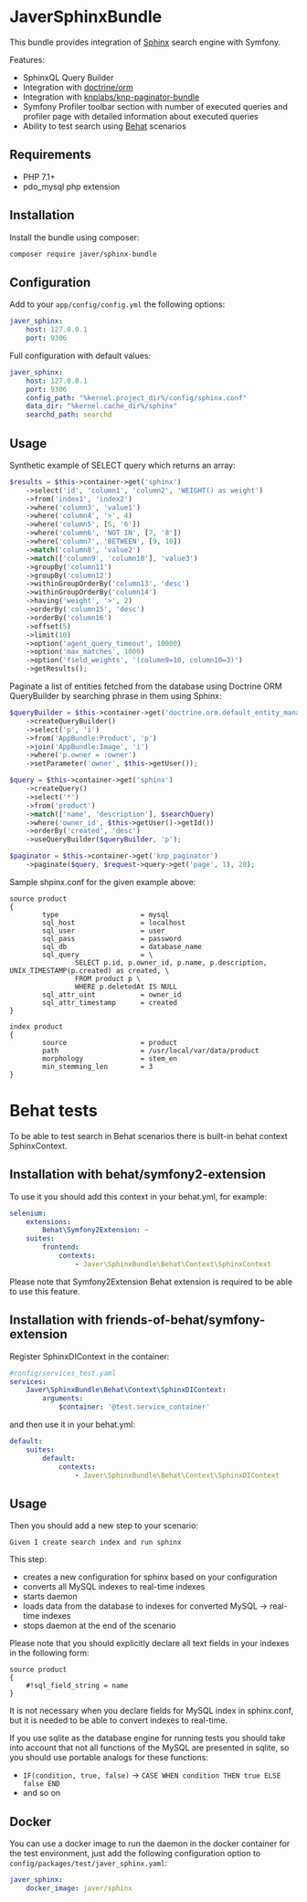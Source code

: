 JaverSphinxBundle
=================

This bundle provides integration of [Sphinx](http://sphinxsearch.com) search engine with Symfony.

Features:
- SphinxQL Query Builder
- Integration with [doctrine/orm](https://packagist.org/packages/doctrine/orm) 
- Integration with [knplabs/knp-paginator-bundle](https://packagist.org/packages/knplabs/knp-paginator-bundle)
- Symfony Profiler toolbar section with number of executed queries and profiler page with detailed information about executed queries
- Ability to test search using [Behat](https://packagist.org/packages/behat/behat) scenarios

Requirements
------------

- PHP 7.1+
- pdo_mysql php extension

Installation
------------

Install the bundle using composer:
```sh
composer require javer/sphinx-bundle
```

Configuration
-------------

Add to your ```app/config/config.yml``` the following options:
```yml
javer_sphinx:
    host: 127.0.0.1
    port: 9306
```

Full configuration with default values:
```yml
javer_sphinx:
    host: 127.0.0.1
    port: 9306
    config_path: "%kernel.project_dir%/config/sphinx.conf"
    data_dir: "%kernel.cache_dir%/sphinx"
    searchd_path: searchd
```

Usage
-----

Synthetic example of SELECT query which returns an array:
```php
$results = $this->container->get('sphinx')
    ->select('id', 'column1', 'column2', 'WEIGHT() as weight')
    ->from('index1', 'index2')
    ->where('column3', 'value1')
    ->where('column4', '>', 4)
    ->where('column5', [5, '6'])
    ->where('column6', 'NOT IN', [7, '8'])
    ->where('column7', 'BETWEEN', [9, 10])
    ->match('column8', 'value2')
    ->match(['column9', 'column10'], 'value3')
    ->groupBy('column11')
    ->groupBy('column12')
    ->withinGroupOrderBy('column13', 'desc')
    ->withinGroupOrderBy('column14')
    ->having('weight', '>', 2)
    ->orderBy('column15', 'desc')
    ->orderBy('column16')
    ->offset(5)
    ->limit(10)
    ->option('agent_query_timeout', 10000)
    ->option('max_matches', 1000)
    ->option('field_weights', '(column9=10, column10=3)')
    ->getResults();
```

Paginate a list of entities fetched from the database using Doctrine ORM QueryBuilder by searching phrase in them using Sphinx:
```php
$queryBuilder = $this->container->get('doctrine.orm.default_entity_manager')
    ->createQueryBuilder()
    ->select('p', 'i')
    ->from('AppBundle:Product', 'p')
    ->join('AppBundle:Image', 'i')
    ->where('p.owner = :owner')
    ->setParameter('owner', $this->getUser());

$query = $this->container->get('sphinx')
    ->createQuery()
    ->select('*')
    ->from('product')
    ->match(['name', 'description'], $searchQuery)
    ->where('owner_id', $this->getUser()->getId())
    ->orderBy('created', 'desc')
    ->useQueryBuilder($queryBuilder, 'p');

$paginator = $this->container->get('knp_paginator')
    ->paginate($query, $request->query->get('page', 1), 20);
```

Sample shpinx.conf for the given example above:
```
source product
{
        type                    = mysql
        sql_host                = localhost
        sql_user                = user
        sql_pass                = password
        sql_db                  = database_name
        sql_query               = \
                SELECT p.id, p.owner_id, p.name, p.description, UNIX_TIMESTAMP(p.created) as created, \
                FROM product p \
                WHERE p.deletedAt IS NULL
        sql_attr_uint           = owner_id
        sql_attr_timestamp      = created
}
                
index product
{
        source                  = product
        path                    = /usr/local/var/data/product
        morphology              = stem_en
        min_stemming_len        = 3
}
```

Behat tests
===========

To be able to test search in Behat scenarios there is built-in behat context SphinxContext.

Installation with behat/symfony2-extension
------------------------------------------

To use it you should add this context in your behat.yml, for example:
```yml
selenium:
    extensions:
        Behat\Symfony2Extension: ~
    suites:
        frontend:
            contexts:
                - Javer\SphinxBundle\Behat\Context\SphinxContext
```

Please note that Symfony2Extension Behat extension is required to be able to use this feature.

Installation with friends-of-behat/symfony-extension
----------------------------------------------------

Register SphinxDIContext in the container:
```yaml
#config/services_test.yaml
services:
    Javer\SphinxBundle\Behat\Context\SphinxDIContext:
        arguments:
            $container: '@test.service_container'
```
and then use it in your behat.yml:
```yml
default:
    suites:
        default:
            contexts:
                - Javer\SphinxBundle\Behat\Context\SphinxDIContext
```

Usage
-----

Then you should add a new step to your scenario:
```
Given I create search index and run sphinx
```

This step:
* creates a new configuration for sphinx based on your configuration
* converts all MySQL indexes to real-time indexes
* starts daemon
* loads data from the database to indexes for converted MySQL -> real-time indexes
* stops daemon at the end of the scenario

Please note that you should explicitly declare all text fields in your indexes in the following form:
```
source product
{
    #!sql_field_string = name
}
```
It is not necessary when you declare fields for MySQL index in sphinx.conf, but it is needed to be able to convert indexes to real-time.

If you use sqlite as the database engine for running tests you should take into account that not all functions of the MySQL are presented in sqlite, so you should use portable analogs for these functions:
* `IF(condition, true, false)` -> `CASE WHEN condition THEN true ELSE false END`
* and so on

Docker
------

You can use a docker image to run the daemon in the docker container for the test environment, just add the following configuration option to `config/packages/test/javer_sphinx.yaml`:
```yaml
javer_sphinx:
    docker_image: javer/sphinx
```
